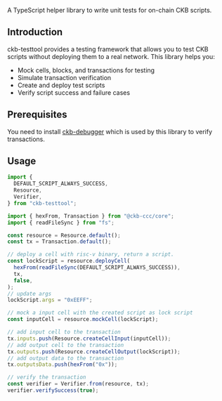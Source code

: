 A TypeScript helper library to write unit tests for on-chain CKB scripts.

## Introduction

ckb-testtool provides a testing framework that allows you to test CKB scripts without deploying them to a real network. This library helps you:

- Mock cells, blocks, and transactions for testing
- Simulate transaction verification
- Create and deploy test scripts
- Verify script success and failure cases

## Prerequisites

You need to install [ckb-debugger](https://github.com/nervosnetwork/ckb-standalone-debugger) which is used by this library to verify transactions.

## Usage

```typescript
import {
  DEFAULT_SCRIPT_ALWAYS_SUCCESS,
  Resource,
  Verifier,
} from "ckb-testtool";

import { hexFrom, Transaction } from "@ckb-ccc/core";
import { readFileSync } from "fs";

const resource = Resource.default();
const tx = Transaction.default();

// deploy a cell with risc-v binary, return a script.
const lockScript = resource.deployCell(
  hexFrom(readFileSync(DEFAULT_SCRIPT_ALWAYS_SUCCESS)),
  tx,
  false,
);
// update args
lockScript.args = "0xEEFF";

// mock a input cell with the created script as lock script
const inputCell = resource.mockCell(lockScript);

// add input cell to the transaction
tx.inputs.push(Resource.createCellInput(inputCell));
// add output cell to the transaction
tx.outputs.push(Resource.createCellOutput(lockScript));
// add output data to the transaction
tx.outputsData.push(hexFrom("0x"));

// verify the transaction
const verifier = Verifier.from(resource, tx);
verifier.verifySuccess(true);
```

